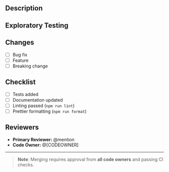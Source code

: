 ## Description
<!-- Describe your changes and link to issues (if applicable) -->

## Exploratory Testing
<!-- Describe how you tested your changes -->

## Changes
- [ ] Bug fix
- [ ] Feature
- [ ] Breaking change

## Checklist
- [ ] Tests added
- [ ] Documentation updated
- [ ] Linting passed (`npm run lint`)
- [ ] Prettier formatting (`npm run format`)

## Reviewers
- **Primary Reviewer:** @mention
- **Code Owner:** @[CODEOWNER]

---

> **Note**: Merging requires approval from **all code owners** and passing CI checks.

